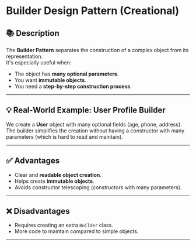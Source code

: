 # Builder Design Pattern (Creational)

## 📚 Description
The **Builder Pattern** separates the construction of a complex object from its representation.  
It's especially useful when:
- The object has **many optional parameters**.
- You want **immutable objects**.
- You need a **step-by-step construction process**.

---

## 💡 Real-World Example: User Profile Builder
We create a **User** object with many optional fields (age, phone, address).  
The builder simplifies the creation without having a constructor with many parameters (which is hard to read and maintain).

---

## ✅ Advantages
- Clear and **readable object creation**.
- Helps create **immutable objects**.
- Avoids constructor telescoping (constructors with many parameters).

---

## ❌ Disadvantages
- Requires creating an extra `Builder` class.
- More code to maintain compared to simple objects.

---